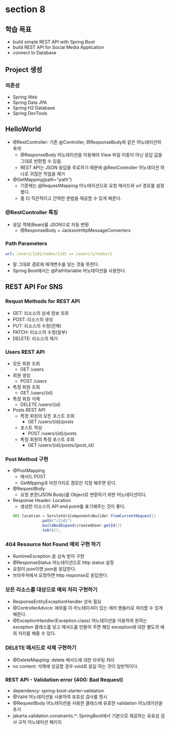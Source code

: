 # section 8

## 학습 목표

-   build simple REST API with Spring Boot
-   build REST API for Social Media Application
-   connect to Database

## Project 생성

### 의존성

-   Spring Web
-   Spring Data JPA
-   Spring H2 Database
-   Spring DevTools

## HelloWorld

-   @RestController: 기존 @Controller, @ResponseBody와 같은 어노테이션의 축약
    -   @ResponseBody 어노테이션을 이용해야 View 파일 이동이 아닌 응답 값을 그대로 반환할 수 있음.
    -   REST API는 JSON 응답을 주로하기 때문에 @RestController 어노테이션 하나로 귀찮은 작업을 제거
-   @GetMapping(path="path")
    -   기존에는 @RequestMapping 어노테이션으로 요청 메서드와 url 경로를 설정 했다.
    -   좀 더 직관적이고 간략한 문법을 제공할 수 있게 해준다.

### @RestController 특징

-   응답 객체(Bean)를 JSON으로 자동 변환
    -   @ResponseBody + JacksonHttpMessageConverters

### Path Parameters

```yaml
url: /users/{id}/todos/{id} => /users/1/todos/1
```

-   말 그대로 경로에 매개변수를 넣는 것을 뜻한다.
-   Spring Boot에서는 @PathVariable 어노테이션을 사용한다.

## REST API For SNS

### Requst Methods for REST API

-   GET: 리소스의 상세 정보 조회
-   POST: 리소스의 생성
-   PUT: 리소스의 수정(전체)
-   PATCH: 리소스의 수정(일부)
-   DELETE: 리소스의 제거

### Users REST API

-   모든 회원 조회
    -   GET /users
-   회원 생성
    -   POST /users
-   특정 회원 조회
    -   GET /users/{id}
-   특정 회원 삭제
    -   DELETE /users/{id}
-   Posts REST API
    -   특정 회원의 모든 포스트 조회
        -   GET /users/{id}/posts
    -   포스트 작성
        -   POST /users/{id}/posts
    -   특정 회원의 특정 포스트 조회
        -   GET /users/{id}/posts/{post_id}

### Post Method 구현

-   @PostMapping
    -   메서드 POST
    -   GetMpping과 마찬가지로 경로만 지정 해주면 된다.
-   @RequestBody
    -   요청 본문(JSON Body)를 Object로 변환하기 위한 어노테이션이다.
-   Response Header: Location
    -   생성한 리소스의 API end point를 표기해주는 것이 좋다.
    ```java
    URI location = ServletUriComponentsBuilder.fromCurrentRequest()
                .path("/{id}")
                .buildAndExpand(createdUser.getId())
                .toUri();
    ```

### 404 Resource Not Found 예외 구현 하기

-   RuntimeException 을 상속 받아 구현
-   @ResponseStatus 어노테이션으로 http status 설정
-   요청이 json이면 json을 응답한다.
-   브라우저에서 요청하면 http response로 응답한다.

### 모든 리소스를 대상으로 예외 처리 구현하기

-   ResponseEntityExceptionHandler 상속 필요
-   @ControllerAdvice: 에외를 이 어노테이셔이 있는 에러 핸들러로 처리할 수 있게 해준다.
-   @ExceptionHandler(Exception.class) 어노테이션을 이용하여 원하는 exception 클래스를 넣고 메서드를 만들어 주면 해당 exception에 대한 별도의 예외 처리를 해줄 수 있다.

### DELETE 메서드로 삭제 구현하기

-   @DeleteMapping: delete 메서드에 대한 라우팅 처리
-   no content: 삭제에 성공할 경우 void로 응답 하는 것이 일반적이다.

### REST API - Validation error (400: Bad Request)

-   dependency: spring-boot-starter-validation
-   @Valid 어노테이션을 사용하여 유효성 검사를 명시
-   @RequestBody 어노테이션을 사용한 클래스에 유효한 validation 어노테이션을 추가
-   jakarta.validation.constraints.\*: SpringBoot에서 기본으로 제공하는 유효성 검사 규칙 어노테이션 패키지
